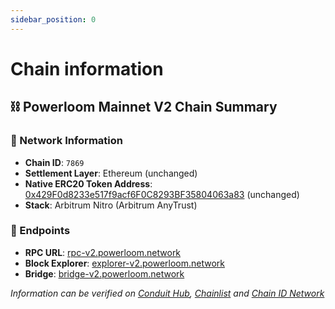 ```yaml
---  
sidebar_position: 0
---  
```


# Chain information

## ⛓️ Powerloom Mainnet V2 Chain Summary

### 🛜 Network Information

- **Chain ID**: `7869`
- **Settlement Layer**: Ethereum (unchanged)
- **Native ERC20 Token Address**: [0x429F0d8233e517f9acf6F0C8293BF35804063a83](https://etherscan.io/token/0x429F0d8233e517f9acf6F0C8293BF35804063a83)  (unchanged)
- **Stack**: Arbitrum Nitro (Arbitrum AnyTrust)

### 🔗 Endpoints

- **RPC URL**: [rpc-v2.powerloom.network](https://rpc-v2.powerloom.network)
- **Block Explorer**: [explorer-v2.powerloom.network](https://explorer-v2.powerloom.network)
- **Bridge**: [bridge-v2.powerloom.network](https://bridge-v2.powerloom.network)

*Information can be verified on [Conduit Hub](https://hub.conduit.xyz/powerloom-mainnet-v2-v52tbqo4if), [Chainlist](https://chainlist.org/chain/7869) and [Chain ID Network](https://chainid.network/chain/7869/)*